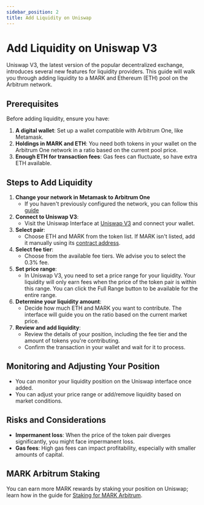 ```yaml
---
sidebar_position: 2
title: Add Liquidity on Uniswap
---
```


# Add Liquidity on Uniswap V3

Uniswap V3, the latest version of the popular decentralized exchange, introduces several new features for liquidity providers. This guide will walk you through adding liquidity to a MARK and Ethereum (ETH) pool on the Arbitrum network.

## Prerequisites
Before adding liquidity, ensure you have:
1. **A digital wallet**: Set up a wallet compatible with Arbitrum One, like Metamask.
2. **Holdings in MARK and ETH**: You need both tokens in your wallet on the Arbitrum One network in a ratio based on the current pool price.
3. **Enough ETH for transaction fees**: Gas fees can fluctuate, so have extra ETH available.

## Steps to Add Liquidity
1. **Change your network in Metamask to Arbitrum One**
   - If you haven't previously configured the network, you can follow this [guide](../metamask/add-arbitrum-to-metamask.md)
2. **Connect to Uniswap V3**: 
   - Visit the Uniswap Interface at [Uniswap V3](https://app.uniswap.org/add/ETH/0x4D01397994aA636bDCC65c9e8024bC497498c3bb?chain=arbitrum) and connect your wallet.
3. **Select pair**:
   - Choose ETH and MARK from the token list. If MARK isn't listed, add it manually using its [contract address](../specifications.md).
4. **Select fee tier**:
   - Choose from the available fee tiers. We advise you to select the 0.3% fee.
5. **Set price range**:
   - In Uniswap V3, you need to set a price range for your liquidity. Your liquidity will only earn fees when the price of the token pair is within this range. You can click the Full Range button to be available for the entire range.
6. **Determine your liquidity amount**:
   - Decide how much ETH and MARK you want to contribute. The interface will guide you on the ratio based on the current market price.
7. **Review and add liquidity**:
   - Review the details of your position, including the fee tier and the amount of tokens you're contributing.
   - Confirm the transaction in your wallet and wait for it to process.

## Monitoring and Adjusting Your Position
- You can monitor your liquidity position on the Uniswap interface once added.
- You can adjust your price range or add/remove liquidity based on market conditions.

## Risks and Considerations
- **Impermanent loss**: When the price of the token pair diverges significantly, you might face impermanent loss.
- **Gas fees**: High gas fees can impact profitability, especially with smaller amounts of capital.

## MARK Arbitrum Staking

You can earn more MARK rewards by staking your position on Uniswap; learn how in the guide for [Staking for MARK Arbitrum](../staking/staking-mark-arbitrum.md).
